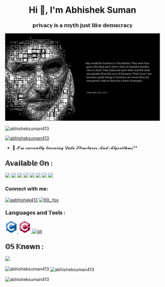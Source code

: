 <h1 align="center">Hi 👋, I'm Abhishek Suman</h1>
<h3 align="center">𝕡𝕣𝕚𝕧𝕒𝕔𝕪 𝕚𝕤 𝕒 𝕞𝕪𝕥𝕙 𝕛𝕦𝕤𝕥 𝕝𝕚𝕜𝕖 𝕕𝕖𝕞𝕠𝕔𝕣𝕒𝕔𝕪</h3>

<img src="https://github.com/abhisheksuman413/For-learning/blob/master/178-1789104_computer-science-wallpaper-steve-jobs-frases.jpg?raw=true">

<p align="left"> <img src="https://komarev.com/ghpvc/?username=abhisheksuman413&label=Profile%20views&color=0e75b6&style=flat" alt="abhisheksuman413" /> </p>

<p align="left"> <a href="https://github.com/ryo-ma/github-profile-trophy"><img src="https://github-profile-trophy.vercel.app/?username=abhisheksuman413" alt="abhisheksuman413" /></a> </p>

- 🌱 𝓘’𝓶 𝓬𝓾𝓻𝓻𝓮𝓷𝓽𝓵𝔂 𝓵𝓮𝓪𝓻𝓷𝓲𝓷𝓰 𝓓𝓪𝓽𝓪 𝓢𝓽𝓻𝓾𝓬𝓽𝓾𝓻𝓮𝓼 𝓐𝓷𝓭 𝓐𝓵𝓰𝓸𝓻𝓲𝓽𝓱𝓶𝓼**


<h2> 𝔸𝕧𝕒𝕚𝕝𝕒𝕓𝕝𝕖 𝕆𝕟 : </h2>

<a href= "https://github.com/abhisheksuman413"><img src="https://img.shields.io/badge/GitHub-100000?style=for-the-badge&logo=github&logoColor=white" /></a>  <a href= "https://www.instagram.com/69_.fps/"><img src="https://img.shields.io/badge/Instagram-E4405F?style=for-the-badge&logo=instagram&logoColor=white" /></a>  <a href= "https://web.whatsapp.com/7004822500"><img src="https://img.shields.io/badge/WhatsApp-25D366?style=for-the-badge&logo=whatsapp&logoColor=white" /></a>  <a href= "https://twitter.com/69__fps"><img src="https://img.shields.io/badge/Twitter-1DA1F2?style=for-the-badge&logo=twitter&logoColor=white" /></a>  <a href= "https://www.facebook.com/hramibacha420"><img src="https://img.shields.io/badge/Facebook-1877F2?style=for-the-badge&logo=facebook&logoColor=white" /></a> <a href= "**abhisheksuman413@gmail.com**"><img src="https://img.shields.io/badge/Gmail-D14836?style=for-the-badge&logo=gmail&logoColor=white" /></a>  <a href= "https://discord.gg/#2534"><img src="https://img.shields.io/badge/Discord-7289DA?style=for-the-badge&logo=discord&logoColor=white" /></a> <a href= "https://www.linkedin.com/in/abhishek-suman-29a66015a/"><img src="https://img.shields.io/badge/LinkedIn-0077B5?style=for-the-badge&logo=linkedin&logoColor=white" /></a>


<h3 align="left">Connect with me:</h3>
<p align="left">
<a href="https://twitter.com/aabhishek413" target="blank"><img align="center" src="https://raw.githubusercontent.com/rahuldkjain/github-profile-readme-generator/master/src/images/icons/Social/twitter.svg" alt="aabhishek413" height="30" width="40" /></a>
<a href="https://instagram.com/69_.fps" target="blank"><img align="center" src="https://raw.githubusercontent.com/rahuldkjain/github-profile-readme-generator/master/src/images/icons/Social/instagram.svg" alt="69_.fps" height="30" width="40" /></a>
</p>

<h3 align="left">𝕃𝕒𝕟𝕘𝕦𝕒𝕘𝕖𝕤  𝕒𝕟𝕕  𝕋𝕠𝕠𝕝𝕤 :</h3>
<p align="left"> <a href="https://www.cprogramming.com/" target="_blank" rel="noreferrer"> <img src="https://raw.githubusercontent.com/devicons/devicon/master/icons/c/c-original.svg" alt="c" width="40" height="40"/> </a> <a href="https://www.w3schools.com/cpp/" target="_blank" rel="noreferrer"> <img src="https://raw.githubusercontent.com/devicons/devicon/master/icons/cplusplus/cplusplus-original.svg" alt="cplusplus" width="40" height="40"/> </a> <a href="https://git-scm.com/" target="_blank" rel="noreferrer"> <img src="https://www.vectorlogo.zone/logos/git-scm/git-scm-icon.svg" alt="git" width="40" height="40"/> </a> </p>

<h2> 𝕆𝕊  𝕂𝕟𝕠𝕨𝕟 : </h2>

<img src="https://img.shields.io/badge/Windows-0078D6?style=for-the-badge&logo=windows&logoColor=white" />



<p><img align="left" src="https://github-readme-stats.vercel.app/api/top-langs?username=abhisheksuman413&show_icons=true&locale=en&layout=compact" alt="abhisheksuman413" /></p>

<p>&nbsp;<img align="center" src="https://github-readme-stats.vercel.app/api?username=abhisheksuman413&show_icons=true&locale=en" alt="abhisheksuman413" /></p>

<p><img align="center" src="https://github-readme-streak-stats.herokuapp.com/?user=abhisheksuman413&" alt="abhisheksuman413" /></p>

